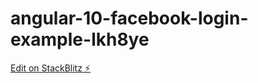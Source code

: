 # angular-10-facebook-login-example-lkh8ye

[Edit on StackBlitz ⚡️](https://stackblitz.com/edit/angular-10-facebook-login-example-lkh8ye)